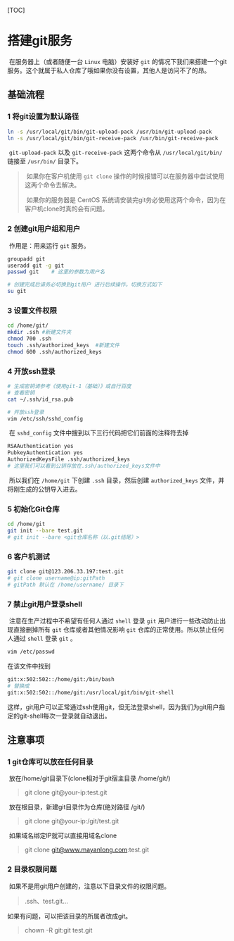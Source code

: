 [TOC]

# 搭建git服务

​	在服务器上（或者随便一台 `Linux` 电脑）安装好 `git` 的情况下我们来搭建一个git服务。这个就属于私人仓库了哦如果你没有设置，其他人是访问不了的昂。

## 基础流程

### 1 将git设置为默认路径

```bash
ln -s /usr/local/git/bin/git-upload-pack /usr/bin/git-upload-pack
ln -s /usr/local/git/bin/git-receive-pack /usr/bin/git-receive-pack
```

​	 `git-upload-pack` 以及 `git-receive-pack` 这两个命令从 `/usr/local/git/bin/` 链接至 `/usr/bin/` 目录下。

> ​	如果你在客户机使用 `git clone` 操作的时候报错可以在服务器中尝试使用这两个命令去解决。
>
> ​	如果你的服务器是 CentOS 系统请安装完git务必使用这两个命令，因为在客户机clone时真的会有问题。

### 2 创建git用户组和用户

​	作用是：用来运行 `git` 服务。

```bash
groupadd git
useradd git -g git
passwd git    # 这里的参数为用户名

# 创建完成后请务必切换到git用户 进行后续操作。切换方式如下
su git
```

### 3 设置文件权限

```bash
cd /home/git/
mkdir .ssh #新建文件夹
chmod 700 .ssh 
touch .ssh/authorized_keys  #新建文件
chmod 600 .ssh/authorized_keys
```

### 4 开放ssh登录

```bash
# 生成密钥请参考《使用git-1（基础）》或自行百度
# 查看密钥
cat ~/.ssh/id_rsa.pub

# 开放ssh登录
vim /etc/ssh/sshd_config
```

​	 在 `sshd_config` 文件中搜到以下三行代码把它们前面的注释符去掉

```bash
RSAAuthentication yes
PubkeyAuthentication yes
AuthorizedKeysFile .ssh/authorized_keys
# 这里我们可以看到公钥存放在.ssh/authorized_keys文件中
```

​	所以我们在 `/home/git` 下创建 `.ssh` 目录，然后创建 `authorized_keys` 文件，并将刚生成的公钥导入进去。

### 5 初始化Git仓库

```bash
cd /home/git
git init --bare test.git
# git init --bare <git仓库名称（以.git结尾）>
```

### 6 客户机测试

```bash
git clone git@123.206.33.197:test.git
# git clone username@ip:gitPath
# gitPath 默认在 /home/username/ 目录下
```

### 7 禁止git用户登录shell

​	注意在生产过程中不希望有任何人通过 `shell` 登录 `git` 用户进行一些改动防止出现直接删掉所有 `git` 仓库或者其他情况影响 `git` 仓库的正常使用。所以禁止任何人通过 `shell` 登录 `git` 。

```bash
vim /etc/passwd
```

在该文件中找到

```bash
git:x:502:502::/home/git:/bin/bash
# 替换成
git:x:502:502::/home/git:/usr/local/git/bin/git-shell
```

​	这样，git用户可以正常通过ssh使用git，但无法登录shell，因为我们为git用户指定的git-shell每次一登录就自动退出。

## 注意事项

### 1 git仓库可以放在任何目录

​	放在/home/git目录下(clone相对于git宿主目录 /home/git/) 

> git clone git@your-ip:test.git

​	放在根目录，新建git目录作为仓库(绝对路径 /git/) 

> git clone git@your-ip:/git/test.git

​	如果域名绑定IP就可以直接用域名clone 

> git clone git@www.mayanlong.com:test.git

### 2 目录权限问题

​	如果不是用git用户创建的，注意以下目录文件的权限问题。 

> .ssh、test.git…

如果有问题，可以把该目录的所属者改成git。 

> chown -R git:git test.git